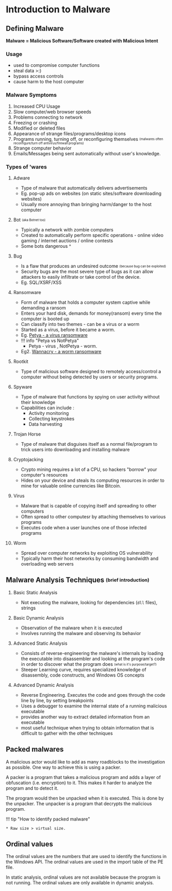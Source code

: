 # Introduction to Malware 

## Defining Malware

**Malware = Malicious Software/Software created with Malicious Intent**

### Usage
   - used to compromise computer functions
   - steal data >:)
   - bypass access controls
   - cause harm to the host computer

### Malware Symptoms

1. Increased CPU Usage
2. Slow computer/web browser speeds
3. Problems connecting to network
4. Freezing or crashing
5. Modified or deleted files
6. Appearance of strange files/programs/desktop icons
7. Programs running, turning off, or reconfiguring themselves <sub><sup>(malwares often reconfigure/turn off antivirus/firewall programs)</sub></sup>
8. Strange computer behavior
9. Emails/Messages being sent automatically without user's knowledge.

### Types of 'wares

1. Adware
    * Type of malware that automatically delivers advertisements
    * Eg. pop-up ads on websites (on static sites/software downloading websites)
    * Usually more annoying than bringing harm/danger to the host computer 
 
2. Bot <sub><sup>(aka Botnet too)</sub></sup>
    - Typically a network with zombie computers
    - Created to automatically perform specific operations - online video gaming / internet auctions / online contests
    - Some bots dangerous ^

3. Bug
    - Is a flaw that produces an undesired outcome <sub><sup>(because bug can be exploited)</sub></sup>
    - Security bugs are the most severe type of bugs as it can allow attackers to easily infiltrate or take control of the device. 
    - Eg. SQL/XSRF/XSS

4. Ransomware
    - Form of malware that holds a computer system captive while demanding a ransom
    - Enters your hard disk, demands for money(ransom) every time the computer is booted up
    - Can classify into two themes - can be a virus or a worm
    - Started as a virus, before it became a worm.
    - Eg. [Petya - a virus ransomware](https://www.cloudflare.com/learning/security/ransomware/petya-notpetya-ransomware/)
    - !!! info "Petya vs NotPetya"
      * Petya - virus , NotPetya - worm. 
    - Eg2. [Wannacry - a worm ransomware](https://www.kaspersky.com/resource-center/threats/ransomware-wannacry)

5. Rootkit
    - Type of malicious software designed to remotely access/control a computer without being detected by users or security programs.

6. Spyware
    - Type of malware that functions by spying on user activity without their knowledge
    - Capabilities can include :
      * Activity monitoring
      * Collecting keystrokes
      * Data harvesting 

7. Trojan Horse
    - Type of malware that disguises itself as a normal file/program to trick users into downloading and installing malware

8. Cryptojacking  
    - Crypto mining requires a lot of a CPU, so hackers "borrow" your computer's resources
    - Hides on your device and steals its computing resources in order to mine for valuable online currencies like Bitcoin.

9. Virus
    - Malware that is capable of copying itself and spreading to other computers
    - Often spread to other computesr by attaching themselves to various programs 
    - Executes code when a user launches one of those infected programs

10. Worm
    - Spread over computer networks by exploiting OS vulnerability
    - Typically harm their host networks by consuming bandwidth and overloading web servers


## Malware Analysis Techniques <sub><sup>(brief introduction)</sub><sup>

1. Basic Static Analysis
    - Not executing the malware, looking for dependencies (`dll` files), strings

2. Basic Dynamic Analysis
    - Observation of the malware when it is executed
    - Involves running the malware and observing its behavior

3. Advanced Static Analysis
    - Consists of reverse-engineering the malware's internals by loading the executable into disassembler and looking at the program's code in order to discover what the program does <sub><sup>(what is it's purpose/target?)</sub></sup>
    - Steeper Learning curve, requires specialized knowledge of disassembly, code constructs, and Windows OS concepts

4. Advanced Dynamic Analysis
    - Reverse Engineering. Executes the code and goes through the code line by line, by setting breakpoints
    - Uses a debugger to examine the internal state of a running malicious executable
    - provides another way to extract detailed information from an executable
    - most useful technique when trying to obtain information that is difficult to gather with the other techniques

## Packed malwares

A malicious actor would like to add as many roadblocks to the investigation as possible. One way to achieve this is using a packer. 

A packer is a program that takes a malicious program and adds a layer of obfuscation (i.e. encryption) to it. This makes it harder to analyze the program and to detect it.

The program would then be unpacked when it is executed. This is done by the unpacker. The unpacker is a program that decrypts the malicious program.

!!! tip "How to identify packed malware"

    * Raw size > virtual size.

## Ordinal values

The ordinal values are the numbers that are used to identify the functions in the Windows API. The ordinal values are used in the import table of the PE file.

In static analysis, ordinal values are not available because the program is not running. The ordinal values are only available in dynamic analysis.
